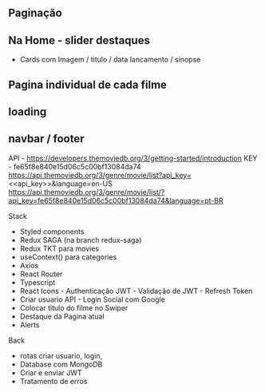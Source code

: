 ## Paginação 
## Na Home -  slider destaques
   - Cards com Imagem / titulo / data lancamento / sinopse
## Pagina individual de cada filme 
## loading 
## navbar / footer

API  -  https://developers.themoviedb.org/3/getting-started/introduction
KEY - fe65f8e840e15d06c5c00bf13084da74
https://api.themoviedb.org/3/genre/movie/list?api_key=<<api_key>>&language=en-US
https://api.themoviedb.org/3/genre/movie/list/?api_key=fe65f8e840e15d06c5c00bf13084da74&language=pt-BR

Stack 

- Styled components
- Redux SAGA (na branch redux-saga)
- Redux TKT para movies
- useContext() para categories
- Axios 
- React Router 
- Typescript 
- React Icons 
      - Authenticação JWT
      - Validação de JWT
      - Refresh Token
- Criar usuario API
      - Login Social com Google
- Colocar titulo do filme no Swiper
- Destaque da Pagina atual
- Alerts 
      

Back
- rotas criar usuario, login, 
- Database com MongoDB
- Criar e enviar JWT
- Tratamento de erros